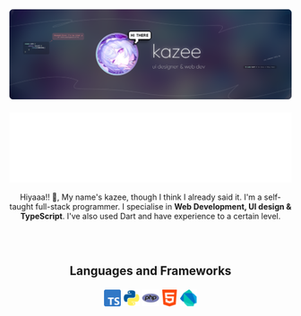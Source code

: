 
![...](https://raw.githubusercontent.com/00kazee/00kazee/refs/heads/main/dokoo.png)
---
<img src="diggita.png"/>

<br>

<p align="center">Hiyaaa!! 👋, My name's kazee, though I think I already said it. I'm a self-taught full-stack programmer. I specialise in <b>Web Development, UI design & TypeScript</b>. I've also used Dart and have experience to a certain level.</p>


<br><br>
## <p align="center">Languages and Frameworks</p>
<p align="center">
  <img src="ts.png" alt="TypeScript" width="30"/>
  <img src="python.webp" alt="Python" width="30"/>
  <img src="php.png" alt="PHP" width="30"/>
  <img src="html.png" alt="HTML" width="30"/>
  <img src="dart.png" alt="Dart" width="30"/>
</p>
